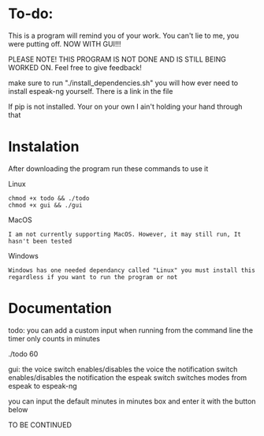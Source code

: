 # To-do:

This is a program will remind you of your work. You can't lie to me, you were putting off. NOW WITH GUI!!!

PLEASE NOTE! THIS PROGRAM IS NOT DONE AND IS STILL BEING WORKED ON. Feel free to give feedback!

make sure to run "./install_dependencies.sh" you will how ever need to install espeak-ng yourself. There is a link in the file 

If pip is not installed. Your on your own I ain't holding your hand through that

Instalation
=========================

After downloading the program run these commands to use it

Linux
```
chmod +x todo && ./todo
chmod +x gui && ./gui
```

MacOS
```
I am not currently supporting MacOS. However, it may still run, It hasn't been tested
```

Windows
```
Windows has one needed dependancy called "Linux" you must install this regardless if you want to run the program or not
```

# Documentation

todo:
you can add a custom input when running from the command line
the timer only counts in minutes

./todo 60

gui:
the voice switch enables/disables the voice
the notification switch enables/disables the notification
the espeak switch switches modes from espeak to espeak-ng

you can input the default minutes in minutes box and enter it with the button below

TO BE CONTINUED
